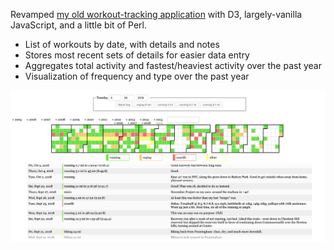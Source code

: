 Revamped [my old workout-tracking application](https://github.com/orangejenny/workouts) with D3, largely-vanilla JavaScript, and a little bit of Perl.

* List of workouts by date, with details and notes
* Stores most recent sets of details for easier data entry
* Aggregates total activity and fastest/heaviest activity over the past year
* Visualization of frequency and type over the past year

![Screenshot](screenshot.png?raw=true)
